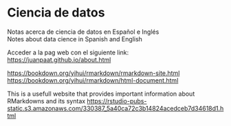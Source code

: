 # Ciencia de datos
Notas acerca de ciencia de datos en Español e Inglés  
Notes about data cience in Spanish and English

Acceder a la pag web con el siguiente link: https://juanpaat.github.io/about.html



https://bookdown.org/yihui/rmarkdown/rmarkdown-site.html  
https://bookdown.org/yihui/rmarkdown/html-document.html


This is a usefull website that provides important information about RMarkdowns and its syntax
https://rstudio-pubs-static.s3.amazonaws.com/330387_5a40ca72c3b14824acedceb7d34618d1.html
